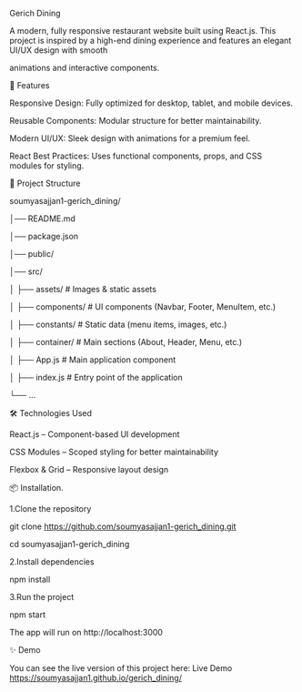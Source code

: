 Gerich Dining

A modern, fully responsive restaurant website built using React.js. This project is inspired by a high-end dining experience and features an elegant UI/UX design with smooth 

animations and interactive components.


🚀 Features

Responsive Design: Fully optimized for desktop, tablet, and mobile devices.

Reusable Components: Modular structure for better maintainability.

Modern UI/UX: Sleek design with animations for a premium feel.

React Best Practices: Uses functional components, props, and CSS modules for styling.


📂 Project Structure

soumyasajjan1-gerich_dining/

│── README.md

│── package.json

│── public/

│── src/

│   ├── assets/            # Images & static assets

│   ├── components/        # UI components (Navbar, Footer, MenuItem, etc.)

│   ├── constants/         # Static data (menu items, images, etc.)

│   ├── container/         # Main sections (About, Header, Menu, etc.)

│   ├── App.js             # Main application component

│   ├── index.js           # Entry point of the application

└── ...



🛠️ Technologies Used

React.js – Component-based UI development

CSS Modules – Scoped styling for better maintainability

Flexbox & Grid – Responsive layout design


📦 Installation.

1.Clone the repository

git clone https://github.com/soumyasajjan1-gerich_dining.git

cd soumyasajjan1-gerich_dining

2.Install dependencies

npm install

3.Run the project

npm start

The app will run on http://localhost:3000


✨ Demo

You can see the live version of this project here: Live Demo   https://soumyasajjan1.github.io/gerich_dining/
